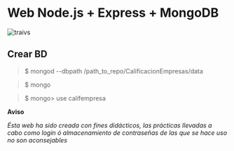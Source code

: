# Web Node.js + Express + MongoDB

![traivs](https://api.travis-ci.org/luqueburgosjm/WebIV.svg?branch=master)

## Crear BD

> $ mongod --dbpath /path_to_repo/CalificacionEmpresas/data

> $ mongo

> $ mongo> use califempresa


**Aviso**

*Ésta web ha sido creada con fines didácticos, las prácticas llevadas a cabo como login ó almacenamiento de contraseñas de las que se hace uso no son aconsejables*
